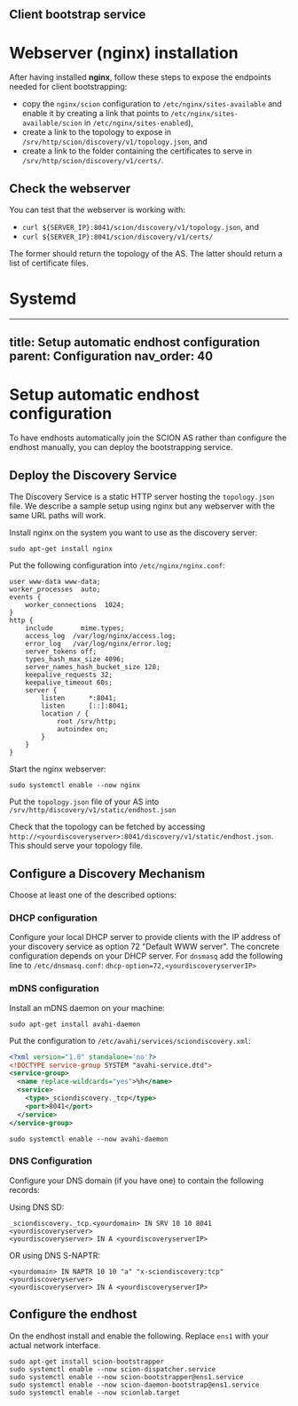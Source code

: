 Client bootstrap service
---
# Webserver (nginx) installation
After having installed **nginx**, follow these steps to expose the endpoints needed for client bootstrapping:
- copy the `nginx/scion` configuration to `/etc/nginx/sites-available` and enable it by creating a link that points to `/etc/nginx/sites-available/scion` in `/etc/nginx/sites-enabled`),
- create a link to the topology to expose in `/srv/http/scion/discovery/v1/topology.json`, and
- create a link to the folder containing the certificates to serve in `/srv/http/scion/discovery/v1/certs/`.

## Check the webserver
You can test that the webserver is working with:
- `curl ${SERVER_IP}:8041/scion/discovery/v1/topology.json`, and 
- `curl ${SERVER_IP}:8041/scion/discovery/v1/certs/`

The former should return the topology of the AS.
The latter should return a list of certificate files.

# Systemd

---
title: Setup automatic endhost configuration
parent: Configuration
nav_order: 40
---

# Setup automatic endhost configuration

To have endhosts automatically join the SCION AS rather than configure the
endhost manually, you can deploy the bootstrapping service.

## Deploy the Discovery Service

The Discovery Service is a static HTTP server hosting the `topology.json` file.
We describe a sample setup using nginx but any webserver with the same URL paths
will work.

Install nginx on the system you want to use as the discovery server:

```shell
sudo apt-get install nginx
```

Put the following configuration into `/etc/nginx/nginx.conf`:

```
user www-data www-data;
worker_processes  auto;
events {
    worker_connections  1024;
}
http {
    include       mime.types;
    access_log  /var/log/nginx/access.log;
    error_log   /var/log/nginx/error.log;
    server_tokens off;
    types_hash_max_size 4096;
    server_names_hash_bucket_size 128;
    keepalive_requests 32;
    keepalive_timeout 60s;
    server {
        listen      *:8041;
        listen      [::]:8041;
        location / {
            root /srv/http;
            autoindex on;
        }
    }
}
```

Start the nginx webserver:

```shell
sudo systemctl enable --now nginx
```

Put the `topology.json` file of your AS into
`/srv/http/discovery/v1/static/endhost.json`

Check that the topology can be fetched by accessing
`http://<yourdiscoveryserver>:8041/discovery/v1/static/endhost.json`. This
should serve your topology file.

## Configure a Discovery Mechanism

Choose at least one of the described options:

### DHCP configuration

Configure your local DHCP server to provide clients with the IP address of your
discovery service as option 72 "Default WWW server". The concrete configuration
depends on your DHCP server. For `dnsmasq` add the following line to
`/etc/dnsmasq.conf`: `dhcp-option=72,<yourdiscoveryserverIP>`

### mDNS configuration

Install an mDNS daemon on your machine:

```shell
sudo apt-get install avahi-daemon
```

Put the configuration to `/etc/avahi/services/sciondiscovery.xml`:

```xml
<?xml version="1.0" standalone='no'?>
<!DOCTYPE service-group SYSTEM "avahi-service.dtd">
<service-group>
  <name replace-wildcards="yes">%h</name>
  <service>
    <type>_sciondiscovery._tcp</type>
    <port>8041</port>
  </service>
</service-group>
```

```shell
sudo systemctl enable --now avahi-daemon
```

### DNS Configuration

Configure your DNS domain (if you have one) to contain the following records:

Using DNS SD:
```
_sciondiscovery._tcp.<yourdomain> IN SRV 10 10 8041 <yourdiscoveryserver>
<yourdiscoveryserver> IN A <yourdiscoveryserverIP>
```

OR using DNS S-NAPTR:

```
<yourdomain> IN NAPTR 10 10 "a" "x-sciondiscovery:tcp" <yourdiscoveryserver>
<yourdiscoveryserver> IN A <yourdiscoveryserverIP>
```

## Configure the endhost

On the endhost install and enable the following. Replace `ens1` with your actual
network interface.

```shell
sudo apt-get install scion-bootstrapper
sudo systemctl enable --now scion-dispatcher.service
sudo systemctl enable --now scion-bootstrapper@ens1.service
sudo systemctl enable --now scion-daemon-bootstrap@ens1.service
sudo systemctl enable --now scionlab.target
